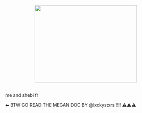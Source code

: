 <div class="separator" style="clear: both; text-align: center;"><a href="https://blogger.googleusercontent.com/img/b/R29vZ2xl/AVvXsEjhawLA9y2P2dokNDpJcmuSh4cnimrDy4oa0ba2c2NNwSoirjNJ5wbIBy-5yCPOzQTlT2apyPO0R5nQnZjjrMx6o8XiawNWiZ5LfWc7xAao5earTfJqr39EenokUE1vkMDskIGtWKUnuKBV4Df4P2nQjwcX-i6yEocP46TsCFVUgeGhZnvAh8CiJzISbgo/s736/1000000083.jpg" imageanchor="1" style="margin-left: 1em; margin-right: 1em;"><img border="0" data-original-height="558" data-original-width="736" height="243" src="https://blogger.googleusercontent.com/img/b/R29vZ2xl/AVvXsEjhawLA9y2P2dokNDpJcmuSh4cnimrDy4oa0ba2c2NNwSoirjNJ5wbIBy-5yCPOzQTlT2apyPO0R5nQnZjjrMx6o8XiawNWiZ5LfWc7xAao5earTfJqr39EenokUE1vkMDskIGtWKUnuKBV4Df4P2nQjwcX-i6yEocP46TsCFVUgeGhZnvAh8CiJzISbgo/s320/1000000083.jpg" width="320" /></a></div><br />

me and shebi fr

⬅ BTW GO READ THE MEGAN DOC BY @lxckystxrs !!!! ⚠️⚠️⚠️

